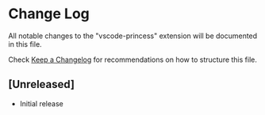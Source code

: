 # Change Log

All notable changes to the "vscode-princess" extension will be documented in this file.

Check [Keep a Changelog](http://keepachangelog.com/) for recommendations on how to structure this file.

## [Unreleased]

- Initial release